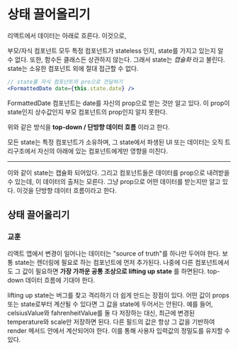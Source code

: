 # 상태 끌어올리기

리액트에서 데이터는 아래로 흐른다. 이것으로,

부모/자식 컴포넌트 모두 특정 컴포넌트가 stateless 인지, state를 가지고 있는지 알 수 없다. 또한, 함수든 클래스든 상관하지 않는다. 그래서 state는 _캡슐화_ 라고 불린다. state는 소유한 컴포넌트 외에 절대 접근할 수 없다.

```jsx
// state를 자식 컴포넌트의 pro으로 전달하기
<FormattedDate date={this.state.date} />
```

FormattedDate 컴포넌트는 date를 자신의 prop으로 받는 것만 알고 있다. 이 prop이 state인지 상수값인지 부모 컴포넌트의 prop인지 알지 못한다.

위와 같은 방식을 **top-down / 단방향 데이터 흐름** 이라고 한다.

모든 state는 특정 컴포넌트가 소유하며, 그 state에서 파생된 UI 또는 데이터는 오직 트리구조에서 자신의 아래에 있는 컴포넌트에게만 영향을 미친다.

---

이와 같이 state는 캡슐화 되어있다. 그리고 컴포넌트들은 데이터를 prop으로 내려받을 수 있는데, 이 데이터의 출처는 모른다. 그냥 prop으로 어떤 데이터를 받는지만 알고 있다. 이것을 단방향 데이터 흐름이라고 한다.

## 상태 끌어올리기

### 교훈

리액트 앱에서 변경이 일어나는 데이터는 "source of truth"를 하나만 두어야 한다. 보통 state는 렌더링에 필요로 하는 컴포넌트에 먼저 추가된다. 나중에 다른 컴포넌트에서도 그 값이 필요하면 **가장 가까운 공통 조상으로 lifting up state** 를 하면된다. top-down 데이터 흐름에 기대야 한다.

lifting up state는 버그를 찾고 격리하기 더 쉽게 만드는 장점이 있다. 어떤 값이 props 또는 state로부터 계산될 수 있다면 그 값을 state에 두어서는 안된다. 예를 들어, celsiusValue와 fahrenheitValue를 둘 다 저장하는 대신, 최근에 변경된 temperature와 scale만 저장하면 된다. 다른 필드의 값은 항상 그 값을 기반하여 render 메서드 안에서 계산되어야 한다. 이를 통해 사용자 입력값의 정밀도를 유지할 수 있다.
